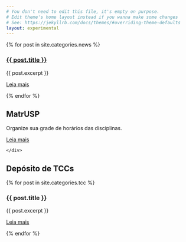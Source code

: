 ```yaml
---
# You don't need to edit this file, it's empty on purpose.
# Edit theme's home layout instead if you wanna make some changes
# See: https://jekyllrb.com/docs/themes/#overriding-theme-defaults
layout: experimental
---
```


<section>
<div class="topic1">
    {% for post in site.categories.news %}
        <div class="card-panel">    
            <div class="item">
                <h3><a href="{{post.url | prepend: site.baseurl}}">{{ post.title }}</a></h3>
                {{ post.excerpt }}
                <p><a href="{{post.url | prepend: site.baseurl}}">Leia mais</a></p>
            </div>
        </div>
    {% endfor %}
</div>

<div class="topic3 offset-m2">
    <div class="card-panel">    
        <h2>MatrUSP</h2>
        <p> Organize sua grade de horários das disciplinas.</p>
        <p><a href="{{ site.baseurl }}/matrusp">Leia mais</a></p>
        
    </div>
</div>

<div class="topic2">
    <div class="card-panel">    
        <h2>Depósito de TCCs</h2>
        {% for post in site.categories.tcc %}
            <div class="item">
                <h3>{{ post.title }}</h3>
                <p>
                {{ post.excerpt }}
                </p>
                <p><a href="{{post.url | prepend: site.baseurl}}">Leia mais</a></p>
            </div>
        {% endfor %}
    </div>
</div>
